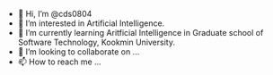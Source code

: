 - 👋 Hi, I’m @cds0804
- 👀 I’m interested in Artificial Intelligence.
- 🌱 I’m currently learning Aritficial Intelligence in Graduate school of Software Technology, Kookmin University.
- 💞️ I’m looking to collaborate on ...
- 📫 How to reach me ...

<!---
cds0804/cds0804 is a ✨ special ✨ repository because its `README.md` (this file) appears on your GitHub profile.
You can click the Preview link to take a look at your changes.
--->
